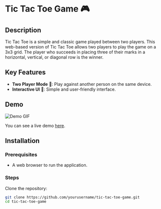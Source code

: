 # Tic Tac Toe Game 🎮

## Description
Tic Tac Toe is a simple and classic game played between two players. This web-based version of Tic Tac Toe allows two players to play the game on a 3x3 grid. The player who succeeds in placing three of their marks in a horizontal, vertical, or diagonal row is the winner.

## Key Features
- **Two Player Mode** 👥: Play against another person on the same device.
- **Interactive UI** 🎨: Simple and user-friendly interface.

## Demo
![Demo GIF](path/to/demo.gif)

You can see a live demo [here](https://example.com).

## Installation
### Prerequisites
- A web browser to run the application.

### Steps
Clone the repository:
```bash
git clone https://github.com/yourusername/tic-tac-toe-game.git
cd tic-tac-toe-game
  

